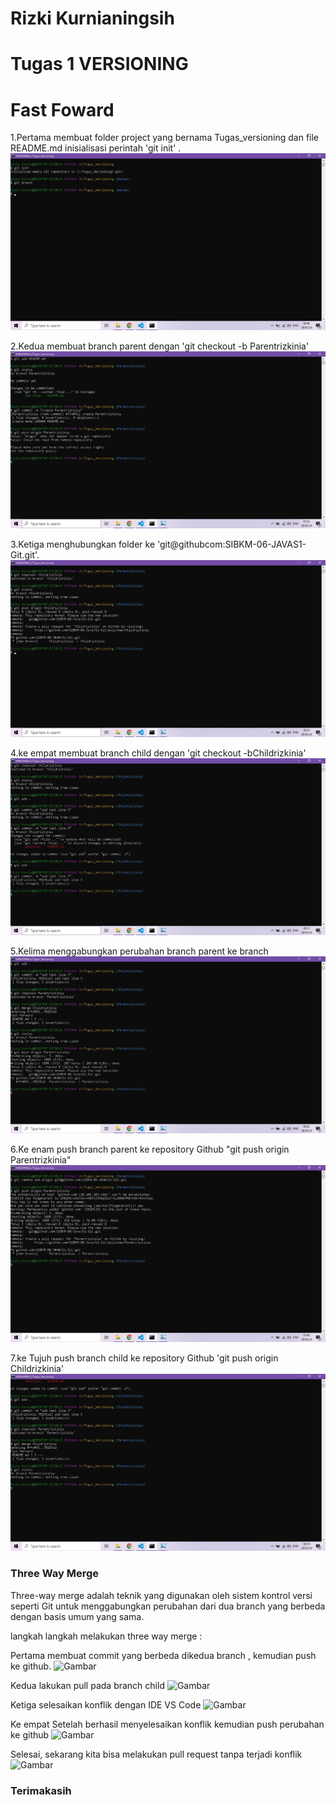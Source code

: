 # Rizki Kurnianingsih

# Tugas 1 VERSIONING

# Fast Foward

1.Pertama 
membuat folder project yang bernama Tugas_versioning dan file README.md inisialisasi perintah 'git init' .
![Gambar](img/git%20init.jpeg)

2.Kedua
membuat branch parent dengan 'git checkout -b Parentrizkinia'
![Gambar](img/branch%20parentrizkinia.jpeg)

3.Ketiga 
menghubungkan folder ke 'git@githubcom:SIBKM-06-JAVAS1-Git.git'.
![Gambar](img/branch%20child%20github.jpeg)

4.ke empat
membuat branch child dengan 'git checkout -bChildrizkinia'
![Gambar](img/branch%20childrizkinia.jpeg)

5.Kelima
menggabungkan perubahan branch parent ke branch 
![Gambar](img/branch%20parent%20github.jpeg)

6.Ke enam
push branch parent ke repository Github 
"git push origin Parentrizkinia"
![Gambar](img/git%20push%20parentrizkinia.jpeg)

7.ke Tujuh
push branch child ke repository Github
'git push origin Childrizkinia'
![Gambar](img/git%20merge.jpeg)



### Three Way Merge
Three-way merge adalah teknik yang digunakan oleh sistem kontrol versi seperti Git untuk menggabungkan perubahan dari dua branch yang berbeda dengan basis umum yang sama.

langkah langkah melakukan three way merge :

Pertama membuat commit yang berbeda dikedua branch , kemudian push ke github.
![Gambar](img/push%20branch%20child.jpeg)


Kedua lakukan pull pada branch child
![Gambar](img/%20pull%20child.jpeg)


Ketiga selesaikan konflik dengan IDE VS Code
![Gambar](img/%20conflict%20.jpeg)


Ke empat Setelah berhasil menyelesaikan konflik kemudian push perubahan ke github
![Gambar](img/push%20after%20conflict.jpeg)


Selesai, sekarang kita bisa melakukan pull request tanpa terjadi konflik
![Gambar](img/pull%20request.jpeg)


### Terimakasih


